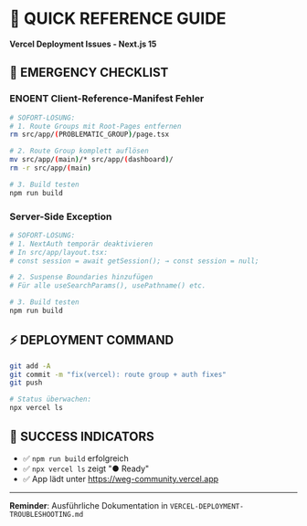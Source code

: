 # 🎯 QUICK REFERENCE GUIDE

**Vercel Deployment Issues - Next.js 15**

## 🚨 EMERGENCY CHECKLIST

### ENOENT Client-Reference-Manifest Fehler

```bash
# SOFORT-LÖSUNG:
# 1. Route Groups mit Root-Pages entfernen
rm src/app/(PROBLEMATIC_GROUP)/page.tsx

# 2. Route Group komplett auflösen
mv src/app/(main)/* src/app/(dashboard)/
rm -r src/app/(main)

# 3. Build testen
npm run build
```

### Server-Side Exception

```bash
# SOFORT-LÖSUNG:
# 1. NextAuth temporär deaktivieren
# In src/app/layout.tsx:
# const session = await getSession(); → const session = null;

# 2. Suspense Boundaries hinzufügen
# Für alle useSearchParams(), usePathname() etc.

# 3. Build testen
npm run build
```

## ⚡ DEPLOYMENT COMMAND

```bash
git add -A
git commit -m "fix(vercel): route group + auth fixes"
git push

# Status überwachen:
npx vercel ls
```

## 🎯 SUCCESS INDICATORS

- ✅ `npm run build` erfolgreich
- ✅ `npx vercel ls` zeigt "● Ready"
- ✅ App lädt unter https://weg-community.vercel.app

---

**Reminder**: Ausführliche Dokumentation in `VERCEL-DEPLOYMENT-TROUBLESHOOTING.md`
